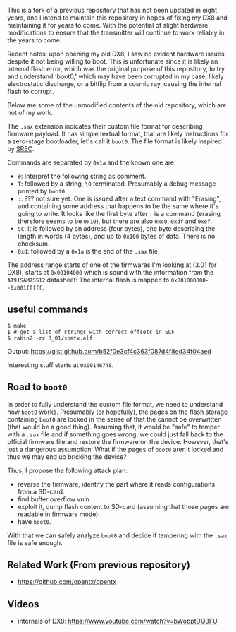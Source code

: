 This is a fork of a previous repository that has not been updated in eight years, and I intend to maintain this repository in hopes of fixing my DX8 and maintaining it for years to come. With the potential of slight hardware modifications to ensure that the transmitter will continue to work reliably in the years to come. 

Recent notes: upon opening my old DX8, I saw no evident hardware issues despite it not being willing to boot. This is unfortunate since it is likely an internal flash error, which was the original purpose of this repository, to try and understand 'boot0,' which may have been corrupted in my case, likely electrostatic discharge, or a bitflip from a cosmic ray, causing the internal flash to corrupt.  

Below are some of the unmodified contents of the old repository, which are not of my work. 

The `.sax` extension indicates their custom file format for describing firmware payload.
It has simple textual format, that are likely instructions for a zero-stage bootloader, let's call it `boot0`.
The file format is likely inspired by [SREC](https://en.wikipedia.org/wiki/SREC_(file_format)).

Commands are separated by `0x1a` and the known one are:

* `#`: Interpret the following string as comment.
* `T`: followed by a string, `\0` terminated. Presumably a debug message printed by `boot0`.
* `:`: ??? not sure yet. One is issued after a text command with "Erasing", and containing some address that happens to be the same where it's going to write. It looks like the first byte after `:` is a command (erasing therefore seems to be `0x10`), but there are also `0xc0`, `0xdf` and `0xef`.
* `SC`: it is followed by an address (four bytes), one byte describing the length in words (4 bytes), and up to `0x100` bytes of data. There is no checksum.
* `0xd`: followed by a `0x1a` is the end of the `.sax` file.

The address range starts of one of the firmwares I'm looking at (3.01 for DX8), starts at `0x00104000` which is sound with the information from the `AT91SAM7S512` datasheet: The internal flash is mapped to `0x001000000--0x001fffff`.

## useful commands

```
$ make
$ # get a list of strings with correct offsets in ELF
$ rabin2 -zz 3_01/spmtx.elf
```

Output: https://gist.github.com/b52f0e3cf4c363f087d4f8ed34f04aed

Interesting stuff starts at `0x00146748`.

## Road to `boot0`

In order to fully understand the custom file format, we need to understand how `boot0` works.
Presumably (or hopefully), the pages on the flash storage containing `boot0` are locked in the sense of that the cannot be overwritten (that would be a good thing).
Assuming that, it would be "safe" to temper with a `.sax` file and if something goes wrong, we could just fall back to the official firmware file and restore the firmware on the device.
However, that's just a dangerous assumption: What if the pages of `boot0` aren't locked and thus we may end up bricking the device?

Thus, I propose the following attack plan:
* reverse the firmware, identify the part where it reads configurations from a SD-card.
* find buffer overflow vuln.
* exploit it, dump flash content to SD-card (assuming that those pages are readable in firmware mode).
* have `boot0`.

With that we can safely analyze `boot0` and decide if tempering with the `.sax` file is safe enough.

## Related Work (From previous repository) 
* https://github.com/opentx/opentx

## Videos

* internals of DX8: https://www.youtube.com/watch?v=bWobptDQ3FU

